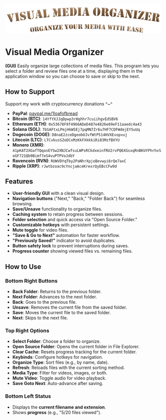 <img src="https://github.com/1LoafaBread/Visual-Media-Organizer/blob/main/Banner.png?raw=true" alt="Visual Media Organizer Banner">  

# Visual Media Organizer  
**(GUI)** Easily organize large collections of media files. This program lets you select a folder and review files one at a time, displaying them in the application window so you can choose to save or skip to the next.  

## How to Support  
Support my work with cryptocurrency donations ^~^  
- **PayPal**: [paypal.me/1loafofbread](https://www.paypal.com/paypalme/1loafofbread)  
- **Bitcoin (BTC)**: `14YfYXJJqDpwp3rHghhr7cuiihgvEdSBV6`  
- **Ethereum (ETH)**: `0x53678F8f4966ADeD487e4826e69eF11aaedc4a43`  
- **Solana (SOL)**: `7bSAFtxLPmjHkW5Ej7pqMN7Zr6u7HF7CDFWdmjEYSuUq`  
- **Dogecoin (DOGE)**: `D8naE2zceDgeobUJvfWtP514HVXEvopvuj`  
- **Litecoin (LTC)**: `LTCvkusSZoDCxMzKkFXkkkiRi83MzfBXYU`  
- **Monero (XMR)**: `41pKAT2XGafTQqasEYSw2XNJCwfsuLWPsRCkdxeinfRU2rvPQ6XGsxqRnBKUYPhrhvSoGF721Qb9Bimf7eS4vuPTPVoJdbY`  
- **Ravencoin (RVN)**: `RUWVDYqTby2PaNhrXpjoBevwyi6rQe7axC`  
- **Ripple (XRP)**: `rJwtbzoac9cYncjaAceKrexrQyEBcCFw9d`  

## Features  
- **User-friendly GUI** with a clean visual design.  
- **Navigation buttons** ("Next," "Back," "Folder Back") for seamless browsing.  
- **Save/Unsave** functionality to organize files.  
- **Caching system** to retain progress between sessions.  
- **Folder selection** and quick access via "Open Source Folder."  
- **Customizable hotkeys** with persistent settings.  
- **Mute toggle** for video files.  
- **"Save & Go to Next"** automation for faster workflow.  
- **"Previously Saved!"** indicator to avoid duplicates.  
- **Button safety lock** to prevent interruptions during saves.  
- **Progress counter** showing viewed files vs. remaining files.  

## How to Use  
### **Bottom Right Buttons**  
- **Back Folder**: Returns to the previous folder.  
- **Next Folder**: Advances to the next folder.  
- **Back**: Goes to the previous file.  
- **Unsave**: Removes the current file from the saved folder.  
- **Save**: Moves the current file to the saved folder.  
- **Next**: Skips to the next file.  

### **Top Right Options**  
- **Select Folder**: Choose a folder to organize.  
- **Open Source Folder**: Opens the current folder in File Explorer.  
- **Clear Cache**: Resets progress tracking for the current folder.  
- **Keybinds**: Configure hotkeys for navigation.  
- **Organize Type**: Sort files (e.g., by name, date).  
- **Refresh**: Reloads files with the current sorting method.  
- **Media Type**: Filter for videos, images, or both.  
- **Mute Video**: Toggle audio for video playback.  
- **Save Goto Next**: Auto-advance after saving.  

### **Bottom Left Status**  
- Displays the **current filename and extension**.  
- Shows **progress** (e.g., "5/20 files viewed").  
